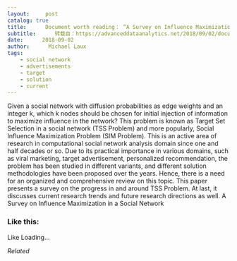 ```yaml
---
layout:     post
catalog: true
title:      Document worth reading： “A Survey on Influence Maximization in a Social Network”
subtitle:      转载自：https://advanceddataanalytics.net/2018/09/02/document-worth-reading-a-survey-on-influence-maximization-in-a-social-network/
date:      2018-09-02
author:      Michael Laux
tags:
    - social network
    - advertisements
    - target
    - solution
    - current
---
```


Given a social network with diffusion probabilities as edge weights and an integer k, which k nodes should be chosen for initial injection of information to maximize influence in the network? This problem is known as Target Set Selection in a social network (TSS Problem) and more popularly, Social Influence Maximization Problem (SIM Problem). This is an active area of research in computational social network analysis domain since one and half decades or so. Due to its practical importance in various domains, such as viral marketing, target advertisement, personalized recommendation, the problem has been studied in different variants, and different solution methodologies have been proposed over the years. Hence, there is a need for an organized and comprehensive review on this topic. This paper presents a survey on the progress in and around TSS Problem. At last, it discusses current research trends and future research directions as well. A Survey on Influence Maximization in a Social Network





### Like this:

Like Loading...


*Related*

